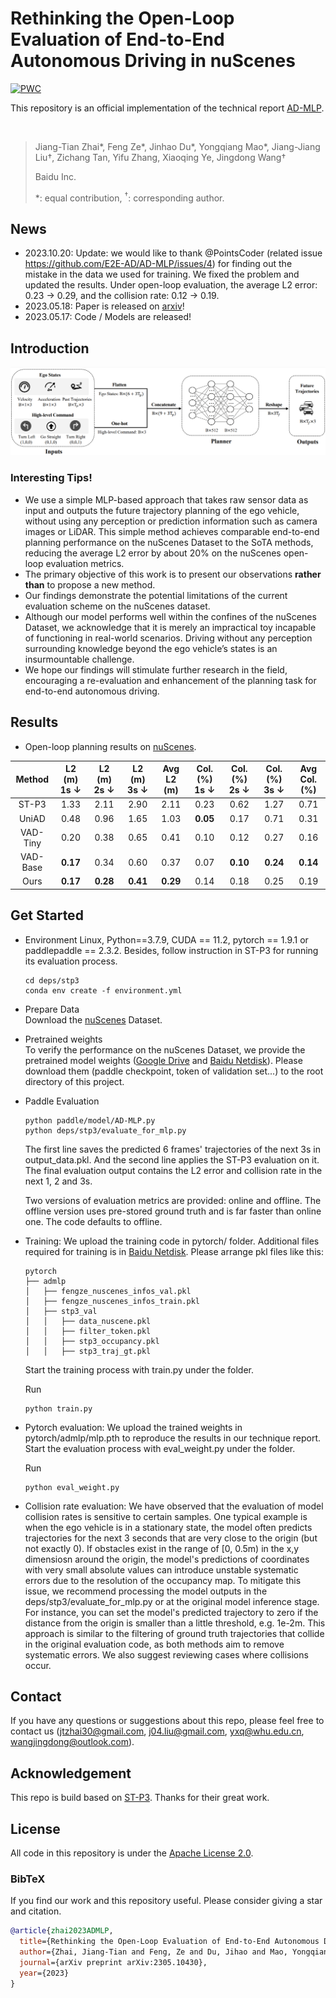 # Rethinking the Open-Loop Evaluation of End-to-End Autonomous Driving in nuScenes

[![PWC](https://img.shields.io/endpoint.svg?url=https://paperswithcode.com/badge/rethinking-the-open-loop-evaluation-of-end-to/trajectory-planning-on-nuscenes)](https://paperswithcode.com/sota/trajectory-planning-on-nuscenes?p=rethinking-the-open-loop-evaluation-of-end-to)

This repository is an official implementation of the technical report [AD-MLP](https://arxiv.org/pdf/2305.10430.pdf).

<br/>

> Jiang-Tian Zhai\*, Feng Ze\*, Jinhao Du\*, Yongqiang Mao\*, Jiang-Jiang Liu&#8224;, Zichang Tan, Yifu Zhang, Xiaoqing Ye, Jingdong Wang&#8224;
> 
> Baidu Inc.
>
> \*: equal contribution, <sup>&#8224;</sup>: corresponding author.
>


## News
* 2023.10.20: Update: we would like to thank @PointsCoder (related issue https://github.com/E2E-AD/AD-MLP/issues/4) for finding out the mistake in the data we used for training. We fixed the problem and updated the results. Under open-loop evaluation, the average L2 error: 0.23 -> 0.29, and the collision rate: 0.12 -> 0.19.
* 2023.05.18: Paper is released on [arxiv](https://arxiv.org/pdf/2305.10430.pdf)!
* 2023.05.17: Code / Models are released!

## Introduction

<div align="center">
<img src="./pipeline.png" />
</div>


### Interesting Tips!

- We use a simple MLP-based approach that takes raw sensor data as input and outputs the future trajectory planning of the ego vehicle, without using any perception or prediction information such as camera images or LiDAR. This simple method achieves comparable end-to-end planning performance on the nuScenes Dataset to the SoTA methods, reducing the average L2 error by about 20\% on the nuScenes open-loop evaluation metrics.
- The primary objective of this work is to present our observations **rather than** to propose a new method.
- Our findings demonstrate the potential limitations of the current evaluation scheme on the nuScenes dataset.
- Although our model performs well within the confines of the nuScenes Dataset, we acknowledge that it is merely an impractical toy incapable of functioning in real-world scenarios. Driving without any perception surrounding knowledge beyond the ego vehicle’s states is an insurmountable challenge. 
- We hope our findings will stimulate further research in the field, encouraging a re-evaluation and enhancement of the planning task for end-to-end autonomous driving.

## Results
- Open-loop planning results on [nuScenes](https://github.com/nutonomy/nuscenes-devkit). 

| Method | L2 (m) 1s $\downarrow$ | L2 (m) 2s $\downarrow$ | L2 (m) 3s $\downarrow$ | Avg L2 (m) | Col. (%) 1s $\downarrow$ | Col. (%) 2s $\downarrow$ | Col. (%) 3s $\downarrow$ | Avg Col. (%)
| :---: | :---: | :---: | :---: | :---: | :---:| :---: | :---: | :---: |
| ST-P3 | 1.33 | 2.11 | 2.90 | 2.11 | 0.23 | 0.62 | 1.27 | 0.71 |
| UniAD | 0.48 | 0.96 | 1.65 | 1.03 | **0.05** | 0.17 | 0.71 | 0.31 |
| VAD-Tiny | 0.20 | 0.38 | 0.65 | 0.41 | 0.10 | 0.12 | 0.27 | 0.16 | 
| VAD-Base | **0.17** | 0.34 | 0.60 | 0.37 | 0.07 | **0.10** | **0.24** | **0.14** |
| Ours | **0.17** | **0.28** | **0.41** | **0.29** | 0.14 | 0.18 | 0.25 | 0.19 |

## Get Started

* Environment
  Linux, Python==3.7.9, CUDA == 11.2, pytorch == 1.9.1 or paddlepaddle == 2.3.2. Besides, follow instruction in ST-P3 for running its evaluation process.
  ```
  cd deps/stp3
  conda env create -f environment.yml
  ```

* Prepare Data   
Download the [nuScenes](https://www.nuscenes.org/download) Dataset.

* Pretrained weights   
To verify the performance on the nuScenes Dataset, we provide the pretrained model weights ([Google Drive](https://drive.google.com/drive/folders/1CJa54-Ft8qakR4EyRtxvswQxT1dgPB_9) and [Baidu Netdisk](https://pan.baidu.com/s/1cEDETxG-HHwyC7ATBk_hyQ?pwd=9fbf)). Please download them (paddle checkpoint, token of validation set...) to the root directory of this project.

* Paddle Evaluation   
  ```
  python paddle/model/AD-MLP.py
  python deps/stp3/evaluate_for_mlp.py
  ```
  The first line saves the predicted 6 frames' trajectories of the next 3s in output_data.pkl. And the second line applies the ST-P3 evaluation on it. The final evaluation output contains the L2 error and collision rate in the next 1, 2 and 3s.
  
  Two versions of evaluation metrics are provided: online and offline. The offline version uses pre-stored ground truth and is far faster than online one. The code defaults to offline.

* Training:
  We upload the training code in pytorch/ folder. Additional files required for training is in [Baidu Netdisk](https://pan.baidu.com/s/1dv7pyrPKdh-g-3rLOqwCRQ?pwd=yvu6). Please arrange pkl files like this:
  ```
  pytorch
  ├── admlp
  │   ├── fengze_nuscenes_infos_val.pkl
  │   ├── fengze_nuscenes_infos_train.pkl
  │   ├── stp3_val
  │   │   ├── data_nuscene.pkl
  │   │   ├── filter_token.pkl
  │   │   ├── stp3_occupancy.pkl
  │   │   ├── stp3_traj_gt.pkl
  ```
  Start the training process with train.py under the folder.

  Run
  ```
  python train.py
  ```
* Pytorch evaluation:
  We upload the trained weights in pytorch/admlp/mlp.pth to reproduce the results in our technique report.
  Start the evaluation process with eval_weight.py under the folder.

  Run
  ```
  python eval_weight.py
  ```
  

* Collision rate evaluation:
We have observed that the evaluation of model collision rates is sensitive to certain samples. One typical example is when the ego vehicle is in a stationary state, the model often predicts trajectories for the next 3 seconds that are very close to the origin (but not exactly 0). If obstacles exist in the range of [0, 0.5m) in the x,y dimensiosn around the origin, the model's predictions of coordinates with very small absolute values can introduce unstable systematic errors due to the resolution of the occupancy map. To mitigate this issue, we recommend processing the model outputs in the deps/stp3/evaluate_for_mlp.py or at the original model inference stage. For instance, you can set the model's predicted trajectory to zero if the distance from the origin is smaller than a little threshold, e.g. 1e-2m. This approach is similar to the filtering of ground truth trajectories that collide in the original evaluation code, as both methods aim to remove systematic errors. We also suggest reviewing cases where collisions occur.

## Contact
If you have any questions or suggestions about this repo, please feel free to contact us (jtzhai30@gmail.com, j04.liu@gmail.com, yxq@whu.edu.cn, wangjingdong@outlook.com).

## Acknowledgement
This repo is build based on [ST-P3](https://github.com/OpenPerceptionX/ST-P3). Thanks for their great work.

## License
All code in this repository is under the [Apache License 2.0](https://www.apache.org/licenses/LICENSE-2.0).

### BibTeX

If you find our work and this repository useful. Please consider giving a star and citation.

```bibtex
@article{zhai2023ADMLP,
  title={Rethinking the Open-Loop Evaluation of End-to-End Autonomous Driving in nuScenes},
  author={Zhai, Jiang-Tian and Feng, Ze and Du, Jihao and Mao, Yongqiang and Liu, Jiang-Jiang and Tan, Zichang and Zhang, Yifu and Ye, Xiaoqing and Wang, Jingdong},
  journal={arXiv preprint arXiv:2305.10430},
  year={2023}
}
```
